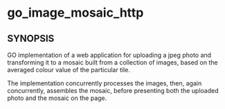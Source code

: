 # go_image_mosaic_http

## SYNOPSIS

GO implementation of a web application for uploading a jpeg photo and transforming it to a mosaic built from a collection of images, based on the averaged colour value of the particular tile.

The implementation concurrently processes the images, then, again concurrently, assembles the mosaic, before presenting both the uploaded photo and the mosaic on the page.   
